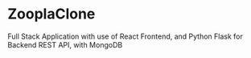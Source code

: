 # ZooplaClone
Full Stack Application with use of React Frontend, and Python Flask for Backend REST API, with MongoDB
